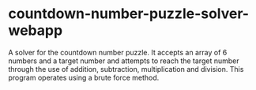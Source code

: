 # countdown-number-puzzle-solver-webapp
A solver for the countdown number puzzle. It accepts an array of 6 numbers and a target number and attempts to reach the target number through the use of addition, subtraction, multiplication and division. This program operates using a brute force method. 
